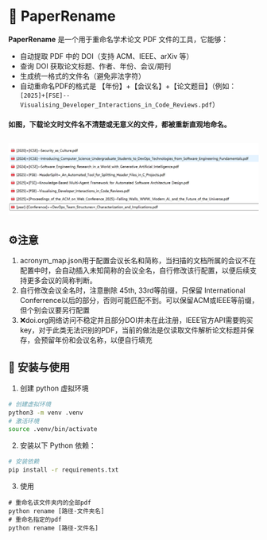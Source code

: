 # 📄 PaperRename

**PaperRename** 是一个用于重命名学术论文 PDF 文件的工具，它能够：

- 自动提取 PDF 中的 DOI（支持 ACM、IEEE、arXiv 等）
- 查询 DOI 获取论文标题、作者、年份、会议/期刊
- 生成统一格式的文件名（避免非法字符）
- 自动重命名PDF的格式是 【年份】+【会议名】+【论文题目】（例如：`[2025]+[FSE]--Visualising_Developer_Interactions_in_Code_Reviews.pdf`）

#### 如图，下载论文时文件名不清楚或无意义的文件，都被重新直观地命名。
![alt text](image.png)
---

## ⚙️注意
1. acronym_map.json用于配置会议长名和简称，当扫描的文档所属的会议不在配置中时，会自动插入未知简称的会议全名，自行修改该行配置，以便后续支持更多会议的简称判断。
2. 自行修改会议全名时，注意删除 45th, 33rd等前缀，只保留 International Conferrence以后的部分，否则可能匹配不到。可以保留ACM或IEEE等前缀，但个别会议要另行配置
3. ❌doi.org网络访问不稳定并且部分DOI并未在此注册，IEEE官方API需要购买key，对于此类无法识别的PDF，当前的做法是仅读取文件解析论文标题并保存，会预留年份和会议名称，以便自行填充

## 🚀 安装与使用

1. 创建 python 虚拟环境
```bash
# 创建虚拟环境
python3 -m venv .venv
# 激活环境
source .venv/bin/activate
```

2. 安装以下 Python 依赖：

```bash
# 安装依赖
pip install -r requirements.txt
```
3. 使用
```
# 重命名该文件夹内的全部pdf
python rename [路径-文件夹名]
# 重命名指定的pdf
python rename [路径-文件名]
```

